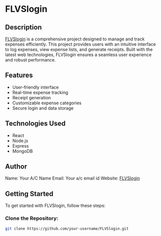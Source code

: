 # FLVSlogin

## Description
<a href="https://www.flvslogin.com">FLVSlogin</a> is a comprehensive project designed to manage and track expenses efficiently. This project provides users with an intuitive interface to log expenses, view expense lists, and generate receipts. Built with the latest web technologies, FLVSlogin ensures a seamless user experience and robust performance.

## Features
- User-friendly interface
- Real-time expense tracking
- Receipt generation
- Customizable expense categories
- Secure login and data storage

## Technologies Used
- React
- Node.js
- Express
- MongoDB

## Author
Name: Your A/C Name
Email: Your a/c email id
Website: [FLVSlogin](https://flvslogin.com)

## Getting Started
To get started with FLVSlogin, follow these steps:

### Clone the Repository:
```bash
git clone https://github.com/your-username/FLVSlogin.git
